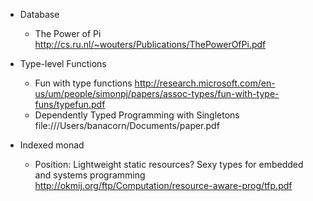 
* Database
    * The Power of Pi http://cs.ru.nl/~wouters/Publications/ThePowerOfPi.pdf

* Type-level Functions
    * Fun with type functions http://research.microsoft.com/en-us/um/people/simonpj/papers/assoc-types/fun-with-type-funs/typefun.pdf
    * Dependently Typed Programming with Singletons file:///Users/banacorn/Documents/paper.pdf

* Indexed monad
    * Position: Lightweight static resources?
    Sexy types for embedded and systems programming http://okmij.org/ftp/Computation/resource-aware-prog/tfp.pdf
